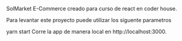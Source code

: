 SolMarket
E-Commerce creado para curso de react en coder house.

Para levantar este proyecto puede utilizar los siguente parametros

yarn start
Corre la app de manera local en http://localhost:3000.

